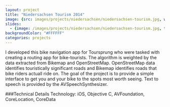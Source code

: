 ```yaml
---
layout: project
title: "Niedersachsen Tourism 2014"
image: {src: images/projects/niedersachsen/niedersachsen-tourism.jpg, width: 500, height: 281, title: "Niedersachsen Tourism Screenshots"}
slides:
  - {image: /images/projects/niedersachsen/niedersachsen-tourism.jpg, title: "Bike Navigation App - Niedersachsen Tourism"}
backgroundColor: "#FFFFFF"
categories: projects
---
```

I developed this bike navigation app for Toursprung who were tasked with creating a routing app for bike-tourists. The algorithm is weighted by the data extracted from Bikemap and OpenStreetMap. OpenStreetMap data identifies touristically significant roads and Bikemap identifies roads that bike riders actuall ride on. The goal of the project is to provide a simple interface to get you and your bike to the spots most worth seeing. Text to speech is provided by the AVSpeechSynthesizer.

###Technical Details
Technology: iOS, Objective C, AVFoundation, CoreLocation, CoreData
